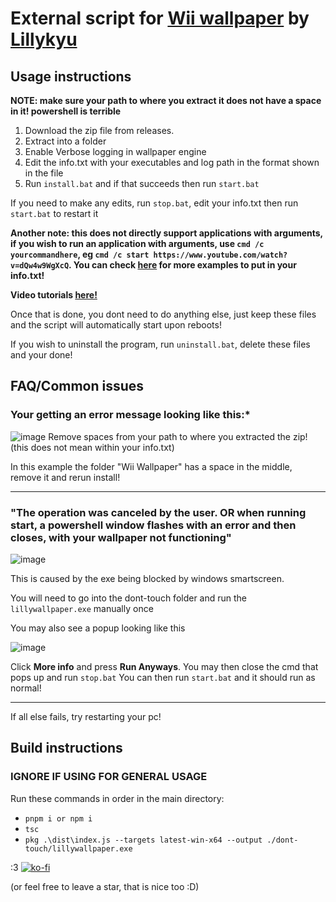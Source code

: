 # External script for [Wii wallpaper](https://steamcommunity.com/sharedfiles/filedetails/?id=3526096300) by [Lillykyu](https://www.lillykyu.gay/)


## Usage instructions
**NOTE: make sure your path to where you extract it does not have a space in it! powershell is terrible**

1. Download the zip file from releases.
2. Extract into a folder
3. Enable Verbose logging in wallpaper engine
4. Edit the info.txt with your executables and log path in the format shown in the file
5. Run ``install.bat`` and if that succeeds then run ``start.bat``

If you need to make any edits, run ``stop.bat``, edit your info.txt then run ``start.bat`` to restart it

**Another note: this does not directly support applications with arguments, if you wish to run an application with arguments, use ``cmd /c yourcommandhere``, eg ``cmd /c start https://www.youtube.com/watch?v=dQw4w9WgXcQ``. You can check [here](https://docs.google.com/document/d/1BVPGTDyzMaWZIGxTkfvdh9g5MXfPOBSAIsLmjvk29fE/edit?tab=t.0) for more examples to put in your info.txt!**

**Video tutorials [here!](https://docs.google.com/document/d/1BVPGTDyzMaWZIGxTkfvdh9g5MXfPOBSAIsLmjvk29fE/edit?tab=t.tl4p3yca6zrf)**

Once that is done, you dont need to do anything else, just keep these files and the script will automatically start upon reboots!

If you wish to uninstall the program, run ``uninstall.bat``, delete these files and your done!

## FAQ/Common issues


### Your getting an error message looking like this:*
![image](http://img.pixelator.xyz/3PpSF0iN.png)
Remove spaces from your path to where you extracted the zip! (this does not mean within your info.txt)

In this example the folder "Wii Wallpaper" has a space in the middle, remove it and rerun install!

---

### "The operation was canceled by the user. OR when running start, a powershell window flashes with an error and then closes, with your wallpaper not functioning"
![image](http://img.pixelator.xyz/mTE2qzag.png)

This is caused by the exe being blocked by windows smartscreen.

You will need to go into the dont-touch folder and run the ``lillywallpaper.exe`` manually once

You may also see a popup looking like this

![image](http://img.pixelator.xyz/JY93dHgw.png)


Click __More info__ and press **Run Anyways**.
You may then close the cmd that pops up and run ``stop.bat``
You can then run ``start.bat`` and it should run as normal!

---

If all else fails, try restarting your pc!

## Build instructions
### IGNORE IF USING FOR GENERAL USAGE
Run these commands in order in the main directory:
  - ``pnpm i or npm i``
  - ``tsc``
  - ``pkg .\dist\index.js --targets latest-win-x64 --output ./dont-touch/lillywallpaper.exe``

:3
[![ko-fi](https://ko-fi.com/img/githubbutton_sm.svg)](https://ko-fi.com/N4N6145I0V)

(or feel free to leave a star, that is nice too :D)
